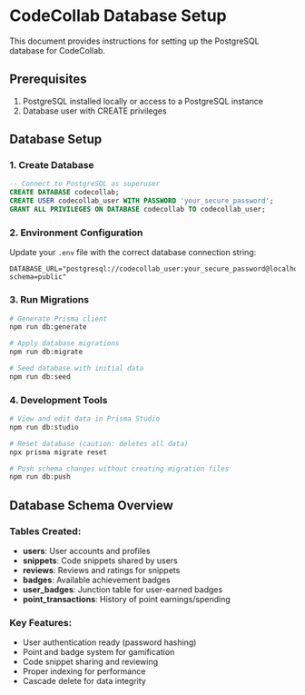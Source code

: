 # CodeCollab Database Setup

This document provides instructions for setting up the PostgreSQL database for CodeCollab.

## Prerequisites

1. PostgreSQL installed locally or access to a PostgreSQL instance
2. Database user with CREATE privileges

## Database Setup

### 1. Create Database

```sql
-- Connect to PostgreSQL as superuser
CREATE DATABASE codecollab;
CREATE USER codecollab_user WITH PASSWORD 'your_secure_password';
GRANT ALL PRIVILEGES ON DATABASE codecollab TO codecollab_user;
```

### 2. Environment Configuration

Update your `.env` file with the correct database connection string:

```env
DATABASE_URL="postgresql://codecollab_user:your_secure_password@localhost:5432/codecollab?schema=public"
```

### 3. Run Migrations

```bash
# Generate Prisma client
npm run db:generate

# Apply database migrations
npm run db:migrate

# Seed database with initial data
npm run db:seed
```

### 4. Development Tools

```bash
# View and edit data in Prisma Studio
npm run db:studio

# Reset database (caution: deletes all data)
npx prisma migrate reset

# Push schema changes without creating migration files
npm run db:push
```

## Database Schema Overview

### Tables Created:

- **users**: User accounts and profiles
- **snippets**: Code snippets shared by users
- **reviews**: Reviews and ratings for snippets
- **badges**: Available achievement badges
- **user_badges**: Junction table for user-earned badges
- **point_transactions**: History of point earnings/spending

### Key Features:

- User authentication ready (password hashing)
- Point and badge system for gamification
- Code snippet sharing and reviewing
- Proper indexing for performance
- Cascade delete for data integrity
